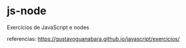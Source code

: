 # js-node
 Exercícios de JavaScript e nodes

referencias:
https://gustavoguanabara.github.io/javascript/exercicios/